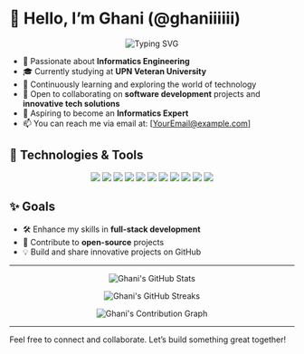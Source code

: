 # 👋 Hello, I’m Ghani (@ghaniiiiii) 

<p align="center">
  <img src="https://readme-typing-svg.demolab.com/?lines=Informatics+Engineering+Student;Tech+Enthusiast;Always+Learning+New+Things&center=true&width=440&height=45&color=blue" alt="Typing SVG">
</p>

- 👀 Passionate about **Informatics Engineering**
- 🎓 Currently studying at **UPN Veteran University**
- 🌱 Continuously learning and exploring the world of technology 
- 💼 Open to collaborating on **software development** projects and **innovative tech solutions**
- 🚀 Aspiring to become an **Informatics Expert**
- 📫 You can reach me via email at: [YourEmail@example.com]

## 🔧 Technologies & Tools
<p align="center">
  <img src="https://img.shields.io/badge/Python-3776AB?style=for-the-badge&logo=python&logoColor=white">
  <img src="https://img.shields.io/badge/Java-007396?style=for-the-badge&logo=java&logoColor=white">
  <img src="https://img.shields.io/badge/C++-00599C?style=for-the-badge&logo=cplusplus&logoColor=white">
  <img src="https://img.shields.io/badge/HTML5-E34F26?style=for-the-badge&logo=html5&logoColor=white">
  <img src="https://img.shields.io/badge/CSS3-1572B6?style=for-the-badge&logo=css3&logoColor=white">
  <img src="https://img.shields.io/badge/JavaScript-F7DF1E?style=for-the-badge&logo=javascript&logoColor=black">
  <img src="https://img.shields.io/badge/React-61DAFB?style=for-the-badge&logo=react&logoColor=black">
  <img src="https://img.shields.io/badge/MySQL-4479A1?style=for-the-badge&logo=mysql&logoColor=white">
  <img src="https://img.shields.io/badge/PostgreSQL-4169E1?style=for-the-badge&logo=postgresql&logoColor=white">
  <img src="https://img.shields.io/badge/Git-F05032?style=for-the-badge&logo=git&logoColor=white">
  <img src="https://img.shields.io/badge/GitHub-181717?style=for-the-badge&logo=github&logoColor=white">
</p>

## ✨ Goals
- 🛠 Enhance my skills in **full-stack development**
- 📂 Contribute to **open-source** projects
- 💡 Build and share innovative projects on GitHub

---

<p align="center">
  <img src="https://github-readme-stats.vercel.app/api?username=ghaniiiiii&show_icons=true&theme=radical" alt="Ghani's GitHub Stats">
</p>

<p align="center">
  <img src="https://github-readme-streak-stats.herokuapp.com/?user=ghaniiiiii&theme=radical" alt="Ghani's GitHub Streaks">
</p>

<p align="center">
  <img src="https://activity-graph.herokuapp.com/graph?username=ghaniiiiii&theme=react-dark" alt="Ghani's Contribution Graph">
</p>

---

Feel free to connect and collaborate. Let’s build something great together!
